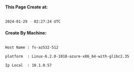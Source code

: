 
   
#### This Page Create at:

```bash

2024-01-29 - 02:27:24 UTC

```

#### Create By Machine:

```bash

Host Name : fv-az532-512

platform  : Linux-6.2.0-1018-azure-x86_64-with-glibc2.35

Ip Local  : 10.1.0.57

```

